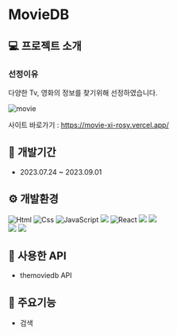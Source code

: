 # MovieDB

## :computer: 프로젝트 소개
### 선정이유<br>
다양한 Tv, 영화의 정보를 찾기위해 선정하였습니다.

![movie](https://github.com/yonghoon1013/movie/assets/133857448/69ae8991-1d92-47bc-9ef0-ef8e24fc67ef)

사이트 바로가기 : https://movie-xi-rosy.vercel.app/




## :date: 개발기간
+ 2023.07.24 ~ 2023.09.01

## :gear: 개발환경
<img alt="Html" src ="https://img.shields.io/badge/HTML5-E34F26.svg?&style=for-the-badge&logo=HTML5&logoColor=white"/> <img alt="Css" src ="https://img.shields.io/badge/CSS3-1572B6.svg?&style=for-the-badge&logo=CSS3&logoColor=white"/> <img alt="JavaScript" src ="https://img.shields.io/badge/JavaScriipt-F7DF1E.svg?&style=for-the-badge&logo=JavaScript&logoColor=black"/>  <img src="https://img.shields.io/badge/SCSS-CC6699?style=for-the-badge&logo=Sass&logoColor=white"> <img alt="React" src ="https://img.shields.io/badge/react-61DAFB.svg?&style=for-the-badge&logo=React&logoColor=white"/> <img src="https://img.shields.io/badge/github-181717?style=for-the-badge&logo=github&logoColor=white"> <img src="https://img.shields.io/badge/git-F05032?style=for-the-badge&logo=git&logoColor=white"> <br> <img src="https://img.shields.io/badge/visualstudiocode-007ACC?style=for-the-badge&logo=visualstudiocode&logoColor=white"> <img src="https://img.shields.io/badge/Figma-F24E1E?style=for-the-badge&logo=Figma&logoColor=white">

## :book: 사용한 API
+ themoviedb API

## :pushpin: 주요기능
+ 검색
